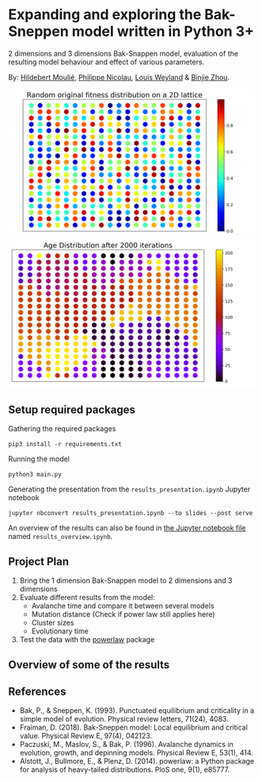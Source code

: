Expanding and exploring the Bak-Sneppen model written in Python 3+
=========================================

2 dimensions and 3 dimensions Bak-Snappen model, evaluation of the resulting model behaviour and effect of various parameters.

By: [Hildebert Moulié](https://github.com/hildobby), [Philippe Nicolau](https://github.com/PNicolau96), [Louis Weyland](https://github.com/LouisWW) & [Binjie Zhou](https://github.com/binjiezhou).

<p float="left">
  <img src="https://github.com/hildobby/Complex_System/blob/master/src/figures/lattice_itr%3D1.png" width="500" />
  <img src="https://github.com/hildobby/Complex_System/blob/master/src/figures/lattice-age_itr%3D2000.png" width="500" /> 
</p>

## Setup required packages

Gathering the required packages
```
pip3 install -r requirements.txt
```

Running the model
```
python3 main.py
```

Generating the presentation from the `results_presentation.ipynb` Jupyter notebook
```
jupyter nbconvert results_presentation.ipynb --to slides --post serve
```

An overview of the results can also be found in [the Jupyter notebook file](https://github.com/hildobby/Complex_System/blob/master/results_overview.ipynb) named `results_overview.ipynb`.

## Project Plan

1. Bring the 1 dimension Bak-Snappen model to 2 dimensions and 3 dimensions
2. Evaluate different results from the model:
    * Avalanche time and compare it between several models
    * Mutation distance (Check if power law still applies here)
    * Cluster sizes
    * Evolutionary time
3. Test the data with the [powerlaw](https://pypi.org/project/powerlaw/) package



## Overview of some of the results




## References

* Bak, P., & Sneppen, K. (1993). Punctuated equilibrium and criticality in a simple model of evolution. Physical review letters, 71(24), 4083.
* Fraiman, D. (2018). Bak-Sneppen model: Local equilibrium and critical value. Physical Review E, 97(4), 042123.
* Paczuski, M., Maslov, S., & Bak, P. (1996). Avalanche dynamics in evolution, growth, and depinning models. Physical Review E, 53(1), 414.
* Alstott, J., Bullmore, E., & Plenz, D. (2014). powerlaw: a Python package for analysis of heavy-tailed distributions. PloS one, 9(1), e85777.
